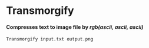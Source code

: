 Transmorgify
===========

#### Compresses text to image file by *rgb(ascii, ascii, ascii)*  
``` Transmorgify input.txt output.png ```

